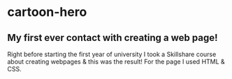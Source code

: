 # cartoon-hero
## My first ever contact with creating a web page!

Right before starting the first year of university I took a Skillshare course about creating webpages & this was the result!
For the page I used HTML & CSS.
